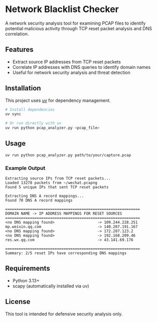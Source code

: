# Network Blacklist Checker

A network security analysis tool for examining PCAP files to identify potential malicious activity through TCP reset packet analysis and DNS correlation.

## Features

- Extract source IP addresses from TCP reset packets
- Correlate IP addresses with DNS queries to identify domain names
- Useful for network security analysis and threat detection

## Installation

This project uses [uv](https://docs.astral.sh/uv/) for dependency management.

```bash
# Install dependencies
uv sync

# Or run directly with uv
uv run python pcap_analyzer.py <pcap_file>
```

## Usage

```bash
uv run python pcap_analyzer.py path/to/your/capture.pcap
```

### Example Output

```
Extracting source IPs from TCP reset packets...
Loaded 13278 packets from ~/wechat.pcapng
Found 5 unique IPs that sent TCP reset packets

Extracting DNS A record mappings...
Found 70 DNS A record mappings

============================================================
DOMAIN NAME -> IP ADDRESS MAPPINGS FOR RESET SOURCES
============================================================
<no DNS mapping found>                   -> 109.244.228.251
mp.weixin.qq.com                         -> 140.207.191.167
<no DNS mapping found>                   -> 172.207.123.2
<no DNS mapping found>                   -> 192.168.209.46
res.wx.qq.com                            -> 43.141.69.176

============================================================
Summary: 2/5 reset IPs have corresponding DNS mappings
```

## Requirements

- Python 3.13+
- scapy (automatically installed via uv)

## License

This tool is intended for defensive security analysis only.